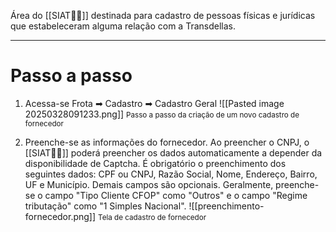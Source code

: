 Área do [[SIAT🚚🌐]] destinada para cadastro de pessoas físicas e jurídicas que estabeleceram alguma relação com a Transdellas.

---
# Passo a passo
1. Acessa-se Frota ➡ Cadastro ➡ Cadastro Geral
![[Pasted image 20250328091233.png]]
<span style="font-size: smaller;">Passo a passo da criação de um novo cadastro de fornecedor</span>

2. Preenche-se as informações do fornecedor. Ao preencher o CNPJ, o [[SIAT🚚🌐]] poderá preencher os dados automaticamente a depender da disponibilidade de Captcha. É obrigatório o preenchimento dos seguintes dados: CPF ou CNPJ, Razão Social, Nome, Endereço, Bairro, UF e Município. Demais campos são opcionais. Geralmente, preenche-se o campo "Tipo Cliente CFOP" como "Outros" e o campo "Regime tributação" como "1 Simples Nacional".
![[preenchimento-fornecedor.png]]
<span style="font-size: smaller;">Tela de cadastro de fornecedor</span>

